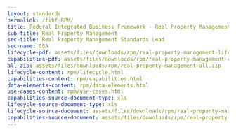 ```yaml
---
layout: standards
permalink: /fibf-RPM/
title: Federal Integrated Business Framework - Real Property Management
sub-title: Real Property Management
sec-title: Real Property Management Standards Lead
sec-name: GSA
lifecycle-pdf: assets/files/downloads/rpm/real-property-management-lifecycle.xlsx
capabilities-pdf: assets/files/downloads/rpm/real-property-management-capabilities.xlsx
all-zip: assets/files/downloads/rpm/real-property-management-all.zip
lifecycle-content: rpm/lifecycle.html
capabilities-content: rpm/capabilities.html
data-elements-content: rpm/data-elements.html
use-cases-content: rpm/use-cases.html
capabilities-source-document-type: xls
lifecycle-source-document-type: xls
lifecycle-source-document: assets/files/downloads/rpm/real-property-management-lifecycle.xlsx
capabilities-source-document: assets/files/downloads/rpm/real-property-management-capabilities.xlsx
---
```

